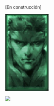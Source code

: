 [En construcción]

![](https://github.com/insonyy/insonyy/blob/56df13b338f8c02fbe32d9b7b059e17e4be344ab/tumblr_ma5f9esvJD1rvkdlio1_r3_250.gif)

![](https://komarev.com/ghpvc/?username=insonyy&color=blue)
